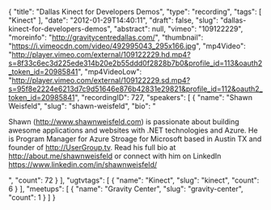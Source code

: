 {
  "title": "Dallas Kinect for Developers Demos",
  "type": "recording",
  "tags": [
    "Kinect"
  ],
  "date": "2012-01-29T14:40:11",
  "draft": false,
  "slug": "dallas-kinect-for-developers-demos",
  "abstract": null,
  "vimeo": "109122229",
  "moreinfo": "http://gravitycentredallas.com/",
  "thumbnail": "https://i.vimeocdn.com/video/492995043_295x166.jpg",
  "mp4Video": "http://player.vimeo.com/external/109122229.hd.mp4?s=8f33c6ec3d225ede314b20e2b55ddd0f2828b7b0&profile_id=113&oauth2_token_id=20985841",
  "mp4VideoLow": "http://player.vimeo.com/external/109122229.sd.mp4?s=95f8e2224e6213d7c9d51646e876b42831e29821&profile_id=112&oauth2_token_id=20985841",
  "recordingID": 727,
  "speakers": [
    {
      "name": "Shawn Weisfeld",
      "slug": "shawn-weisfeld",
      "bio": "<p>Shawn (http://www.shawnweisfeld.com) is passionate about building awesome applications and websites with .NET technologies and Azure. He is Program Manager for Azure Stroage for Microsoft based in Austin TX and founder of http://UserGroup.tv. Read his full bio at http://about.me/shawnweisfeld or connect with him on LinkedIn https://www.linkedin.com/in/shawnweisfeld/</p>",
      "count": 72
    }
  ],
  "ugtvtags": [
    {
      "name": "Kinect",
      "slug": "kinect",
      "count": 6
    }
  ],
  "meetups": [
    {
      "name": "Gravity Center",
      "slug": "gravity-center",
      "count": 1
    }
  ]
}